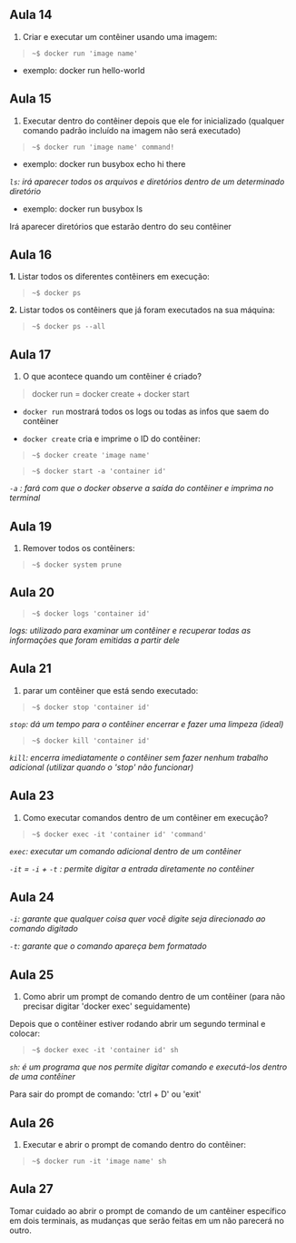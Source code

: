 ## Aula 14

1. Criar e executar um contêiner usando uma imagem:

> `~$ docker run 'image name'`
- exemplo: docker run hello-world

## Aula 15

1. Executar dentro do contêiner depois que ele for inicializado 
(qualquer comando padrão incluído na imagem não será executado)

> `~$ docker run 'image name' command!`

- exemplo: docker run busybox echo hi there

_`ls`: irá aparecer todos os arquivos e diretórios dentro de um determinado diretório_

- exemplo: docker run busybox ls

Irá aparecer diretórios que estarão dentro do seu contêiner

## Aula 16

**1.** Listar todos os diferentes contêiners em execução:

> `~$ docker ps`

**2.** Listar todos os contêiners que já foram executados na sua máquina:

> `~$ docker ps --all`

## Aula 17 

1. O que acontece quando um contêiner é criado?

> docker run = docker create + docker start

- `docker run` mostrará todos os logs ou todas as infos que saem do contêiner

- `docker create` cria e imprime o ID do contêiner:

> `~$ docker create 'image name'` 

> `~$ docker start -a 'container id'`

_`-a` : fará com que o docker observe a saída do contẽiner e imprima no terminal_

## Aula 19

1. Remover todos os contêiners:

> `~$ docker system prune`

## Aula 20

> `~$ docker logs 'container id'`

_logs: utilizado para examinar um contêiner e recuperar todas as informações que foram emitidas a partir dele_

## Aula 21

1. parar um contêiner que está sendo executado:

> `~$ docker stop 'container id'`

_`stop`: dá um tempo para o contêiner encerrar e fazer uma limpeza (ideal)_

> `~$ docker kill 'container id'`

_`kill`: encerra imediatamente o contêiner sem fazer nenhum trabalho adicional (utilizar quando o 'stop' não funcionar)_

## Aula 23

1. Como executar comandos dentro de um contêiner em execução?

> `~$ docker exec -it 'container id' 'command'`

_`exec`: executar um comando adicional dentro de um contêiner_

_`-it` = `-i` + `-t` : permite digitar a entrada diretamente no contêiner_

## Aula 24

_`-i`: garante que qualquer coisa quer vocẽ digite seja direcionado ao comando digitado_

_`-t`: garante que o comando apareça bem formatado_

## Aula 25 

1. Como abrir um prompt de comando dentro de um contêiner (para não precisar digitar 'docker exec' seguidamente)

Depois que o contêiner estiver rodando abrir um segundo terminal e colocar:

> `~$ docker exec -it 'container id' sh`

_`sh`: é um programa que nos permite digitar comando e executá-los dentro de uma contêiner_

Para sair do prompt de comando: 'ctrl + D' ou 'exit'

## Aula 26 

1. Executar e abrir o prompt de comando dentro do contêiner:

> `~$ docker run -it 'image name' sh` 

## Aula 27 

Tomar cuidado ao abrir o prompt de comando de um cantêiner específico em dois terminais, as mudanças que serão feitas em um não parecerá no outro.